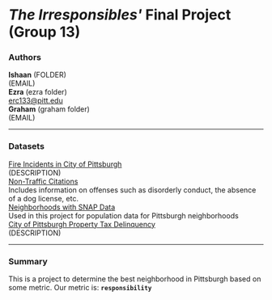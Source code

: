 # ***The Irresponsibles'* Final Project** (Group 13)
### Authors
**Ishaan** (FOLDER) <br> (EMAIL) <br>
**Ezra** (ezra folder) <br> erc133@pitt.edu <br>
**Graham** (graham folder) <br> (EMAIL) <br>
***
### Datasets
[Fire Incidents in City of Pittsburgh](https://data.wprdc.org/dataset/fire-incidents-in-city-of-pittsburgh) <br>
(DESCRIPTION) <br>
[Non-Traffic Citations](https://data.wprdc.org/dataset/non-traffic-citations) <br>
Includes information on offenses such as disorderly conduct, the absence of a dog license, etc. <br>
[Neighborhoods with SNAP Data](https://data.wprdc.org/dataset/neighborhoods-with-snap-data) <br>
Used in this project for population data for Pittsburgh neighborhoods <br>
[City of Pittsburgh Property Tax Delinquency](https://data.wprdc.org/dataset/city-of-pittsburgh-property-tax-delinquency) <br>
(DESCRIPTION)
***
### Summary
This is a project to determine the best neighborhood in Pittsburgh based on some metric. Our metric is: **`responsibility`**
